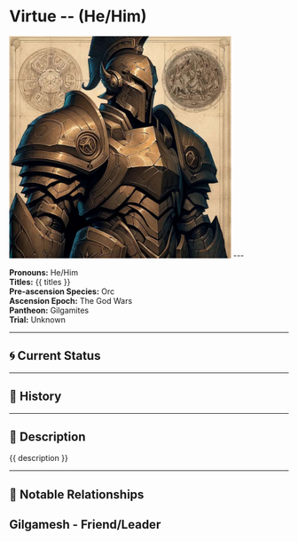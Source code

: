 # Virtue  --  (He/Him)

<!-- Optional  -->
<img src="Virtue.jpg" alt="Virtue" style="width:400px;"/>
---

**Pronouns:** He/Him  
**Titles:** {{ titles }}  
**Pre-ascension Species:** Orc  
**Ascension Epoch:** The God Wars  
**Pantheon:** Gilgamites  
**Trial:** Unknown

---

## 🌀 Current Status


---

## 📜 History


---

## 🧠 Description
{{ description }}

---

## 🧩 Notable Relationships
Gilgamesh - Friend/Leader
---
